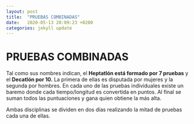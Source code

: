 ```yaml
---
layout: post
title:  "PRUEBAS COMBINADAS"
date:   2020-05-13 20:09:23 +0200
categories: jekyll update
---
```

# PRUEBAS COMBINADAS

Tal como sus nombres indican, el **Heptatlón está formado por 7 pruebas** y el **Decatlón por 10.** La primera de ellas es disputada por mujeres y la segunda por hombres.
En cada uno de las pruebas individuales existe un baremo donde cada tiempo/longitud es convertida en puntos. Al final se suman todos las puntuaciones y gana quien obtiene la más alta.

Ambas disciplinas se dividen en dos días realizando la mitad de pruebas cada una de ellas.
